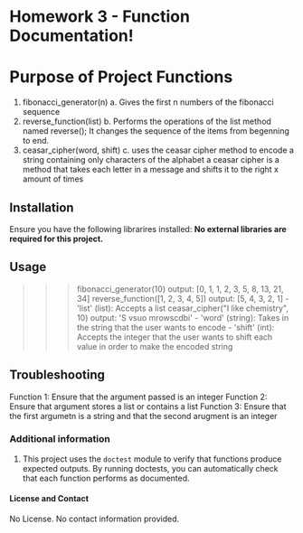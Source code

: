 # Homework 3 - Function Documentation!

# Purpose of Project Functions 
1. fibonacci_generator(n)
    a. Gives the first n numbers of the fibonacci sequence 
2. reverse_function(list)
    b. Performs the operations of the list method named reverse(); It changes the sequence of the items from begenning to end. 
3. ceasar_cipher(word, shift)
    c. uses the ceasar cipher method to encode a string containing only characters of the alphabet
        a ceasar cipher is a method that takes each letter in a message and shifts it to the right x amount of times

## Installation 
Ensure you have the following librarires installed: 
**No external libraries are required for this project.**

## Usage 
>>> fibonacci_generator(10)
    output: [0, 1, 1, 2, 3, 5, 8, 13, 21, 34]
>>> reverse_function([1, 2, 3, 4, 5])
    output: [5, 4, 3, 2, 1]
    - 'list' (list): Accepts a list 
>>> ceasar_cipher("I like chemistry", 10)
    output: 'S vsuo mrowscdbi'
    - 'word' (string): Takes in the string that the user wants to encode 
    - 'shift' (int): Accepts the integer that the user wants to shift each value in order to make the encoded string

## Troubleshooting 
Function 1: Ensure that the argument passed is an integer 
Function 2: Ensure that argument stores a list or contains a list 
Function 3: Ensure that the first argumetn is a string and that the second arugment is an integer 


### Additional information 
1. This project uses the `doctest` module to verify that functions produce expected outputs. By running doctests, you can automatically check that each function performs as documented.

#### License and Contact 
No License. 
No contact information provided. 
